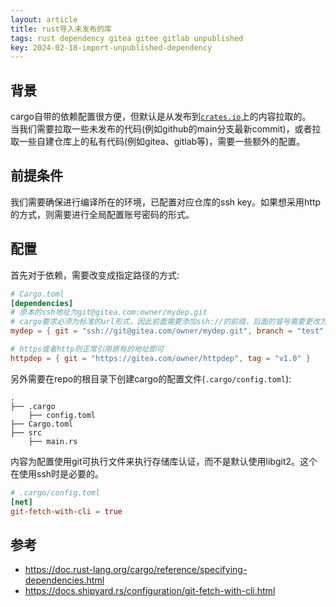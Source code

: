 ```yaml
---
layout: article
title: rust导入未发布的库
tags: rust dependency gitea gitee gitlab unpublished
key: 2024-02-18-import-unpublished-dependency
---
```


## 背景

cargo自带的依赖配置很方便，但默认是从发布到[`crates.io`](https://crates.io)上的内容拉取的。  
当我们需要拉取一些未发布的代码(例如github的main分支最新commit)，或者拉取一些自建仓库上的私有代码(例如gitea、gitlab等)，需要一些额外的配置。

## 前提条件

我们需要确保进行编译所在的环境，已配置对应仓库的ssh key。如果想采用http的方式，则需要进行全局配置账号密码的形式。

## 配置

首先对于依赖，需要改变成指定路径的方式:

```toml
# Cargo.toml
[dependencies]
# 原本的ssh地址为git@gitea.com:owner/mydep.git
# cargo要求必须为标准的url形式，因此前面需要添加ssh://的前缀，后面的冒号需要更改为斜杠
mydep = { git = "ssh://git@gitea.com/owner/mydep.git", branch = "test" }

# https或者http则正常引用原有的地址即可
httpdep = { git = "https://gitea.com/owner/httpdep", tag = "v1.0" }
```

另外需要在repo的根目录下创建cargo的配置文件(`.cargo/config.toml`):

```shell
.
├── .cargo
    ├── config.toml
├── Cargo.toml
├── src
    ├── main.rs
```

内容为配置使用git可执行文件来执行存储库认证，而不是默认使用libgit2。这个在使用ssh时是必要的。

```toml
# .cargo/config.toml
[net]
git-fetch-with-cli = true
```

## 参考

- <https://doc.rust-lang.org/cargo/reference/specifying-dependencies.html>
- <https://docs.shipyard.rs/configuration/git-fetch-with-cli.html>
